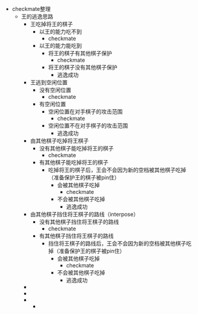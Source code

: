 - checkmate整理
	- 王的逃逸思路
		- 王吃掉将王的棋子
			- 以王的能力吃不到
				- checkmate
			- 以王的能力能吃到
				- 将王的棋子有其他棋子保护
					- checkmate
				- 将王的棋子没有其他棋子保护
					- 逃逸成功
		- 王逃到空闲位置
			- 没有空闲位置
				- checkmate
			- 有空闲位置
				- 空闲位置在对手棋子的攻击范围
					- checkmate
				- 空闲位置不在对手棋子的攻击范围
					- 逃逸成功
		- 由其他棋子吃掉将王棋子
			- 没有其他棋子能吃掉将王的棋子
				- checkmate
			- 有其他棋子能吃掉将王的棋子
				- 吃掉将王的棋子后，王会不会因为新的空档被其他棋子吃掉（准备保护王的棋子被pin住）
					- 会被其他棋子吃掉
						- checkmate
					- 不会被其他棋子吃掉
						- 逃逸成功
		- 由其他棋子挡住将王棋子的路线（interpose）
			- 没有其他棋子挡住将王棋子的路线
				- checkmate
			- 有其他棋子挡住将王棋子的路线
				- 挡住将王棋子的路线后，王会不会因为新的空档被其他棋子吃掉（准备保护王的棋子被pin住）
					- 会被其他棋子吃掉
						- checkmate
					- 不会被其他棋子吃掉
						- 逃逸成功
		-
		-
		-
			-
